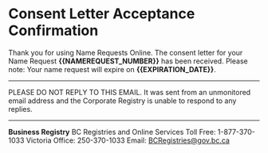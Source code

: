 #  Consent Letter Acceptance Confirmation

Thank you for using Name Requests Online. The consent letter for your Name Request **{{NAMEREQUEST_NUMBER}}** has been received. Please note: Your name request will expire on **{{EXPIRATION_DATE}}**.

---

PLEASE DO NOT REPLY TO THIS EMAIL. It was sent from an unmonitored email address and the Corporate Registry is unable to respond to any replies.

---

**Business Registry**
BC Registries and Online Services
Toll Free: 1-877-370-1033
Victoria Office: 250-370-1033
Email: [BCRegistries@gov.bc.ca](BCRegistries@gov.bc.ca)